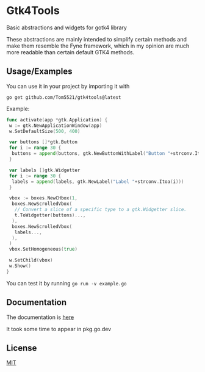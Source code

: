 # Gtk4Tools

Basic abstractions and widgets for gotk4 library

These abstractions are mainly intended to simplify certain methods and make them
resemble the Fyne framework, which in my opinion are much more readable
than certain default GTK4 methods.

## Usage/Examples

You can use it in your project by importing it with

`go get github.com/Tom5521/gtk4tools@latest`

Example:

```go
func activate(app *gtk.Application) {
 w := gtk.NewApplicationWindow(app)
 w.SetDefaultSize(500, 400)

 var buttons []*gtk.Button
 for i := range 30 {
  buttons = append(buttons, gtk.NewButtonWithLabel("Button "+strconv.Itoa(i)))
 }

 var labels []gtk.Widgetter
 for i := range 30 {
  labels = append(labels, gtk.NewLabel("Label "+strconv.Itoa(i)))
 }

 vbox := boxes.NewCHbox(1,
  boxes.NewScrolledVbox(
   // Convert a slice of a specific type to a gtk.Widgetter slice.
   t.ToWidgetter(buttons)...,
  ),
  boxes.NewScrolledVbox(
   labels...,
  ),
 )
 vbox.SetHomogeneous(true)

 w.SetChild(vbox)
 w.Show()
}
```

You can test it by running `go run -v example.go`

## Documentation

The documentation is [here](https://pkg.go.dev/github.com/Tom5521/gtk4tools)

It took some time to appear in pkg.go.dev

## License

[MIT](https://choosealicense.com/licenses/mit/)
